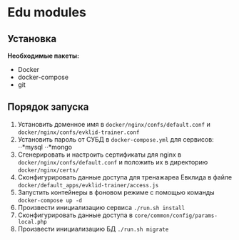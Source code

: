 # Edu modules
## Установка

**Необходимые пакеты:**
* Docker
* docker-compose
* git

## Порядок запуска
1. Установить доменное имя в `docker/nginx/confs/default.conf` и `docker/nginx/confs/evklid-trainer.conf`
2. Установить пароль от СУБД в `docker-compose.yml` для сервисов:
⋅⋅*mysql
⋅⋅*mongo
3. Сгенерировать и настроить сертификаты для nginx в `docker/nginx/confs/default.conf` и положить их в директорию 
`docker/nginx/certs/`
4. Сконфигурировать данные доступа для тренажареа Евклида в файле `docker/default_apps/evklid-trainer/access.js`
5. Запустить контейнеры в фоновом режиме с помощью команды `docker-compose up -d`
6. Произвести инициализацию сервиса `./run.sh install`
7. Сконфигурировать данные доступа в `core/common/config/params-local.php`
8. Произвести инициализацию БД `./run.sh migrate`
